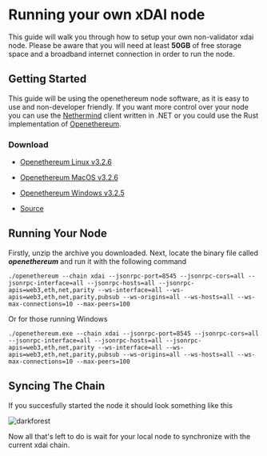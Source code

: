 # Running your own xDAI node

This guide will walk you through how to setup your own non-validator xdai node. Please be aware that you will need at least **50GB** of free storage space and a broadband internet connection in order to run the node.  

## Getting Started

This guide will be using the openethereum node software, as it is easy to use and non-developer friendly. If you want more control over your node you can use the [Nethermind](https://www.xdaichain.com/for-developers/install-xdai-client/nethermind) client written in .NET or you could use the Rust implementation of [Openethereum](https://www.xdaichain.com/for-developers/install-xdai-client/parity).

### Download

- [Openethereum Linux v3.2.6](https://github.com/openethereum/openethereum/releases/download/v3.2.6/openethereum-linux-v3.2.6.zip)

- [Openethereum MacOS v3.2.6](https://github.com/openethereum/openethereum/releases/download/v3.2.6/openethereum-macos-v3.2.6.zip)

- [Openethereum Windows v3.2.5](https://github.com/openethereum/openethereum/releases/download/v3.2.5/openethereum-windows-v3.2.5.zip)

- [Source](https://github.com/openethereum/openethereum/archive/refs/tags/v3.2.5.zip)


## Running Your Node

Firstly, unzip the archive you downloaded. Next, locate the binary file called ***openethereum*** and run it with the following command

```
./openethereum --chain xdai --jsonrpc-port=8545 --jsonrpc-cors=all --jsonrpc-interface=all --jsonrpc-hosts=all --jsonrpc-apis=web3,eth,net,parity --ws-interface=all --ws-apis=web3,eth,net,parity,pubsub --ws-origins=all --ws-hosts=all --ws-max-connections=10 --max-peers=100
```

Or for those running Windows

```
./openethereum.exe --chain xdai --jsonrpc-port=8545 --jsonrpc-cors=all --jsonrpc-interface=all --jsonrpc-hosts=all --jsonrpc-apis=web3,eth,net,parity --ws-interface=all --ws-apis=web3,eth,net,parity,pubsub --ws-origins=all --ws-hosts=all --ws-max-connections=10 --max-peers=100
```

## Syncing The Chain

If you succesfully started the node it should look something like this 

![darkforest](https://user-images.githubusercontent.com/42391793/122550961-59cc3800-d002-11eb-9aec-ce2a32eb5749.png)

Now all that's left to do is wait for your local node to synchronize with the current xdai chain. 

